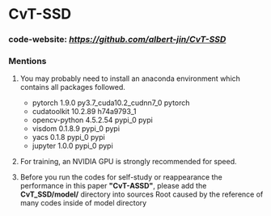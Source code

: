 # CvT-SSD

### code-website: *https://github.com/albert-jin/CvT-SSD*

### Mentions

1. You may probably need to install an anaconda environment which contains all packages followed.
    - pytorch                   1.9.0           py3.7_cuda10.2_cudnn7_0    pytorch
    - cudatoolkit               10.2.89              h74a9793_1
    - opencv-python             4.5.2.54                 pypi_0    pypi
    - visdom                    0.1.8.9                  pypi_0    pypi
    - yacs                      0.1.8                    pypi_0    pypi
    - jupyter                   1.0.0                    pypi_0    pypi
    

2. For training, an NVIDIA GPU is strongly recommended for speed.


3. Before you run the codes for self-study or reappearance the performance in this paper **"CvT-ASSD"**,
please add the **CvT_SSD/model/** directory into sources Root caused by the reference of many codes 
inside of model directory 
   

